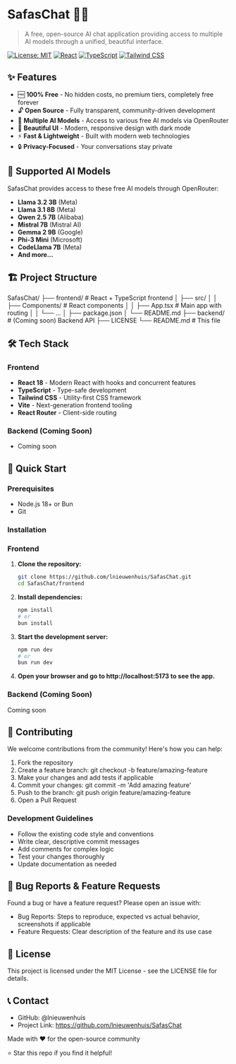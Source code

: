# SafasChat 🤖💬

> A free, open-source AI chat application providing access to multiple AI models through a unified, beautiful interface.

[![License: MIT](https://img.shields.io/badge/License-MIT-yellow.svg)](https://opensource.org/licenses/MIT)
[![React](https://img.shields.io/badge/React-18-blue.svg)](https://reactjs.org/)
[![TypeScript](https://img.shields.io/badge/TypeScript-5-blue.svg)](https://www.typescriptlang.org/)
[![Tailwind CSS](https://img.shields.io/badge/Tailwind_CSS-3-38B2AC.svg)](https://tailwindcss.com/)

## ✨ Features

- 🆓 **100% Free** - No hidden costs, no premium tiers, completely free forever
- 🔓 **Open Source** - Fully transparent, community-driven development
- 🤖 **Multiple AI Models** - Access to various free AI models via OpenRouter
- 🎨 **Beautiful UI** - Modern, responsive design with dark mode
- ⚡ **Fast & Lightweight** - Built with modern web technologies
- 🔒 **Privacy-Focused** - Your conversations stay private

## 🚀 Supported AI Models

SafasChat provides access to these free AI models through OpenRouter:

- **Llama 3.2 3B** (Meta)
- **Llama 3.1 8B** (Meta)
- **Qwen 2.5 7B** (Alibaba)
- **Mistral 7B** (Mistral AI)
- **Gemma 2 9B** (Google)
- **Phi-3 Mini** (Microsoft)
- **CodeLlama 7B** (Meta)
- **And more...**

## 🏗️ Project Structure
SafasChat/
├── frontend/               # React + TypeScript frontend
│   ├── src/
│   │   ├── Components/     # React components
│   │   ├── App.tsx         # Main app with routing
│   │   └── ...
│   ├── package.json
│   └── README.md
├── backend/                # (Coming soon) Backend API
├── LICENSE
└── README.md               # This file


## 🛠️ Tech Stack

### Frontend
- **React 18** - Modern React with hooks and concurrent features
- **TypeScript** - Type-safe development
- **Tailwind CSS** - Utility-first CSS framework
- **Vite** - Next-generation frontend tooling
- **React Router** - Client-side routing

### Backend (Coming Soon)
- Coming soon

## 🚀 Quick Start

### Prerequisites
- Node.js 18+ or Bun
- Git

### Installation

### Frontend

1. **Clone the repository:**
   ```bash
   git clone https://github.com/lnieuwenhuis/SafasChat.git
   cd SafasChat/frontend
   ```

2. **Install dependencies:**
   ```bash
   npm install
   # or
   bun install
   ```

3. **Start the development server:**
   ```bash
   npm run dev
   # or
   bun run dev
   ```

4. **Open your browser and go to http://localhost:5173 to see the app.**

### Backend (Coming Soon)
Coming soon

## 🤝 Contributing
We welcome contributions from the community! Here's how you can help:

1. Fork the repository
2. Create a feature branch: git checkout -b feature/amazing-feature
3. Make your changes and add tests if applicable
4. Commit your changes: git commit -m 'Add amazing feature'
5. Push to the branch: git push origin feature/amazing-feature
6. Open a Pull Request

### Development Guidelines
- Follow the existing code style and conventions
- Write clear, descriptive commit messages
- Add comments for complex logic
- Test your changes thoroughly
- Update documentation as needed

## 🐛 Bug Reports & Feature Requests
Found a bug or have a feature request? Please open an issue with:

- Bug Reports: Steps to reproduce, expected vs actual behavior, screenshots if applicable
- Feature Requests: Clear description of the feature and its use case

## 📄 License
This project is licensed under the MIT License - see the LICENSE file for details.

## 📞 Contact
- GitHub: @lnieuwenhuis
- Project Link: https://github.com/lnieuwenhuis/SafasChat

Made with ❤️ for the open-source community

⭐ Star this repo if you find it helpful!